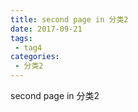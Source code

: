 ```yaml
---
title: second page in 分类2
date: 2017-09-21
tags:
 - tag4
categories: 
 - 分类2
---
```


second page in 分类2
